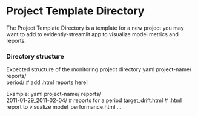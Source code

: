 # Project Template Directory

The Project Template Directory is a template for a new project you may want to add to evidently-streamlit app to visualize model metrics and reports.


### Directory structure

Expected structure of the monitoring project directory 
yaml
project-name/
    reports/                                
        period/                       # add .html reports here! 


Example: 
yaml
project-name/
    reports/                                
        2011-01-29_2011-02-04/        # reports for a period
            target_drift.html         # .html report to visualize
            model_performance.html
            ...
